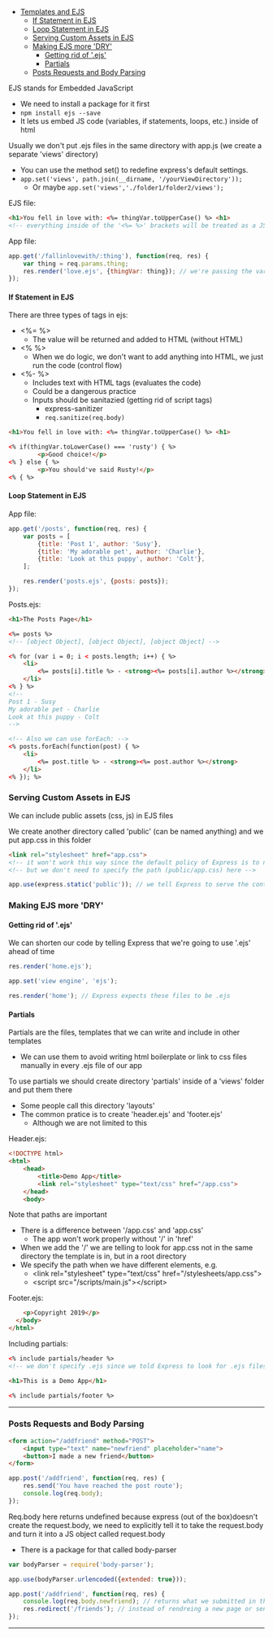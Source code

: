  - [Templates and EJS](#templates-and-ejs)
      - [If Statement in EJS](#if-statement-in-ejs)
      - [Loop Statement in EJS](#loop-statement-in-ejs)
    - [Serving Custom Assets in EJS](#serving-custom-assets-in-ejs)
    - [Making EJS more 'DRY'](#making-ejs-more-dry)
      - [Getting rid of '.ejs'](#getting-rid-of-ejs)
      - [Partials](#partials)
    - [Posts Requests and Body Parsing](#posts-requests-and-body-parsing)

EJS stands for Embedded JavaScript
- We need to install a package for it first
- ``npm install ejs --save``
- It lets us embed JS code (variables, if statements, loops, etc.) inside of html

Usually we don't put .ejs files in the same directory with app.js (we create a separate 'views' directory)
- You can use the method set() to redefine express's default settings.
- ``app.set('views', path.join(__dirname, '/yourViewDirectory'));``
    - Or maybe ``app.set('views','./folder1/folder2/views');``

EJS file:

```html
<h1>You fell in love with: <%= thingVar.toUpperCase() %> <h1>
<!-- everything inside of the '<%= %>' brackets will be treated as a JS code -->
```

App file:

```javascript
app.get('/fallinlovewith/:thing'), function(req, res) {
    var thing = req.params.thing;
    res.render('love.ejs', {thingVar: thing}); // we're passing the variable into the .ejs file; we can put multiple pieces of data to be used in our template
});
```

#### If Statement in EJS

There are three types of tags in ejs:
- <%= %>
    - The value will be returned and added to HTML (without HTML)
- <% %>
    - When we do logic, we don't want to add anything into HTML, we just run the code (control flow)
- <%- %>
    - Includes text with HTML tags (evaluates the code)
    - Could be a dangerous practice
    - Inputs should be sanitazied (getting rid of script tags)
        - express-sanitizer
        - ``req.sanitize(req.body)``

```html
<h1>You fell in love with: <%= thingVar.toUpperCase() %> <h1>

<% if(thingVar.toLowerCase() === 'rusty') { %>
        <p>Good choice!</p>
<% } else { %>
        <p>You should've said Rusty!</p>
<% { %>
```

#### Loop Statement in EJS

App file:

```javascript
app.get('/posts', function(req, res) {
    var posts = [
        {title: 'Post 1', author: 'Susy'},
        {title: 'My adorable pet', author: 'Charlie'},
        {title: 'Look at this puppy', author: 'Colt'},
    ];

    res.render('posts.ejs', {posts: posts});
});
```

Posts.ejs:

```html
<h1>The Posts Page</h1>

<%= posts %>
<!-- [object Object], [object Object], [object Object] -->

<% for (var i = 0; i < posts.length; i++) { %>
    <li>
        <%= posts[i].title %> - <strong><%= posts[i].author %></strong>
    </li>
<% } %>
<!--
Post 1 - Susy
My adorable pet - Charlie
Look at this puppy - Colt
-->

<!-- Also we can use forEach: -->
<% posts.forEach(function(post) { %>
    <li>
        <%= post.title %> - <strong><%= post.author %></strong>
    </li>
<% }); %>
```

### Serving Custom Assets in EJS

We can include public assets (css, js) in EJS files

We create another directory called 'public' (can be named anything) and we put app.css in this folder

```html
<link rel="stylesheet" href="app.css">
<!-- it won't work this way since the default policy of Express is to not serve anything aside from the 'views' directory -->
<!-- but we don't need to specify the path (public/app.css) here -->
```

```javascript
app.use(express.static('public')); // we tell Express to serve the contents of 'public' directory
```

### Making EJS more 'DRY'

#### Getting rid of '.ejs'

We can shorten our code by telling Express that we're going to use '.ejs' ahead of time

```javascript
res.render('home.ejs');

app.set('view engine', 'ejs');

res.render('home'); // Express expects these files to be .ejs
```

#### Partials

Partials are the files, templates that we can write and include in other templates
- We can use them to avoid writing html boilerplate or link to css files manually in every .ejs file of our app

To use partials we should create directory 'partials' inside of a 'views' folder and put them there
- Some people call this directory 'layouts'
- The common pratice is to create 'header.ejs' and 'footer.ejs'
    - Although we are not limited to this

Header.ejs:

```html
<!DOCTYPE html>
<html>
    <head>
        <title>Demo App</title>
        <link rel="stylesheet" type="text/css" href="/app.css">
    </head>
    <body>
```


Note that paths are important
- There is a difference between '/app.css' and 'app.css'
    - The app won't work properly without '/' in 'href'
- When we add the '/' we are telling to look for app.css not in the same directory the template is in, but in a root directory
- We specify the path when we have different elements, e.g.
    - \<link rel="stylesheet" type="text/css" href="/stylesheets/app.css">
    - \<script src="/scripts/main.js">\</script>

Footer.ejs:

```html
    <p>Copyright 2019</p>
  </body>
</html>
```

Including partials:

```html
<% include partials/header %>
<!-- we don't specify .ejs since we told Express to look for .ejs files at 'Getting rid of '.ejs' section' -->

<h1>This is a Demo App</h1>

<% include partials/footer %>
```

---

### Posts Requests and Body Parsing

```html
<form action="/addfriend" method="POST">
    <input type="text" name="newfriend" placeholder="name">
    <button>I made a new friend</button>
</form>
```

```javascript
app.post('/addfriend', function(req, res) {
    res.send('You have reached the post route');
    console.log(req.body);
});
```

Req.body here returns undefined because express (out of the box)doesn't create the request.body, we need to explicitly tell it to take the request.body and turn it into a JS object called request.body
- There is a package for that called body-parser

```javascript
var bodyParser = require('body-parser');

app.use(bodyParser.urlencoded({extended: true}));

app.post('/addfriend', function(req, res) {
    console.log(req.body.newfriend); // returns what we submitted in the form above
    res.redirect('/friends'); // instead of rendreing a new page or sending something, we often would want to redirect a user
});
```

---
